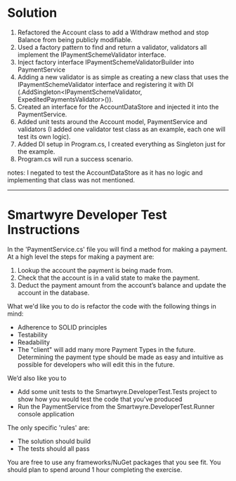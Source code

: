 # Solution

1) Refactored the Account class to add a Withdraw method and stop Balance from being publicly modifiable.
2) Used a factory pattern to find and return a validator, validators all implement the IPaymentSchemeValidator interface.
3) Inject factory interface IPaymentSchemeValidatorBuilder into PaymentService
4) Adding a new validator is as simple as creating a new class that uses the IPaymentSchemeValidator interface and registering it with DI (.AddSingleton<IPaymentSchemeValidator, ExpeditedPaymentsValidator>()).
5) Created an interface for the AccountDataStore and injected it into the PaymentService.
6) Added unit tests around the Account model, PaymentService and validators (I added one validator test class as an example, each one will test its own logic).
7) Added DI setup in Program.cs, I created everything as Singleton just for the example. 
8) Program.cs will run a success scenario.

notes: I negated to test the AccountDataStore as it has no logic and implementing that class was not mentioned.

--------------------------------------------------------------------------------------------------------------------------------------------------------------------------------------------------------

# Smartwyre Developer Test Instructions

In the 'PaymentService.cs' file you will find a method for making a payment. At a high level the steps for making a payment are:

 1. Lookup the account the payment is being made from.
 2. Check that the account is in a valid state to make the payment.
 3. Deduct the payment amount from the account’s balance and update the account in the database.

What we'd like you to do is refactor the code with the following things in mind:

 - Adherence to SOLID principles
 - Testability
 - Readability
 - The "client" will add many more Payment Types in the future. Determining the payment type should be made as easy and intuitive as possible for developers who will edit this in the future.

We’d also like you to 
 - Add some unit tests to the Smartwyre.DeveloperTest.Tests project to show how you would test the code that you’ve produced 
 - Run the PaymentService from the Smartwyre.DeveloperTest.Runner console application

The only specific 'rules' are:

- The solution should build
- The tests should all pass

You are free to use any frameworks/NuGet packages that you see fit. You should plan to spend around 1 hour completing the exercise. 
